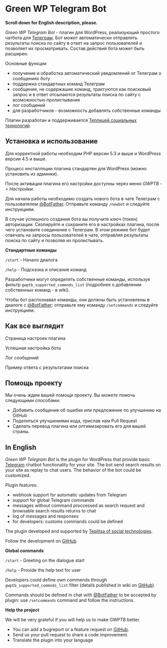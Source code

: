 # Green WP Telegram Bot

**Scroll down for English description, please.**

*Green WP Telegram Bot* - плагин для WordPress, реализующий простого чатбота для [Телеграм](https://telegram.org/). Бот может автоматически отправлять результаты поиска по сайту в ответ на запрос пользователей и позволяет их просматривать. Состав действий бота может быть расширен. 

Основные функции

* получение и обработка автоматический уведомлений от Телеграм о сообщениях боту
* поддержка стандартных команд Телеграм
* сообщения, не содержашие команд, трактуются как поисковый запрос и в ответ отсылаются результаты поиска по сайту с возможностью пролистывания
* лог сообщений
* для разработчиков - возможность добавлять собственные команды

Плагин разработан и поддерживается [Теплицей социальных технологий](https://te-st.ru/).

## Установка и использование ##

Для корректной работы необходим PHP версии 5.3 и выше и WordPress версии 4.5 и выше.

Процесс инсталляции плагина стандартен для WordPress (можно установить из админки).

После активации плагина его настройки доступны через меню _GWPTB -> Настройки_. 

Для начала работы необходимо создать нового бота в чате Телеграм с пользователем [@BotFather](https://telegram.me/botfather). Отправьте команду `/newbot` и следуйте инструкциям.

В случае успешного создания бота вы получите ключ (токен) авторизации. Скопируйте и сохраните его в настройках плагина, после чего установите соединение с Телеграм. В этом режиме бот будет отвечать на запросы пользователей в чате, отправляя результаты поиска по сайту и позволяя их пролистывать. 


**Стандартные команды**

`/start` - Начало диалога

`/help` - Подсказка и описание команд

Разработчики могут определять собственные команды, используя фильтр `gwptb_supported_commnds_list` (подробнее о добавлении собственных команд - в wiki).

Чтобы бот распознавал команды, они должны быть установлены в диалоге с [@BotFather](https://telegram.me/botfather): отправьте ему команду `/setcommands` и следуйте инструкциям. 


## Как все выглядит ##

Страница настроек плагина
![]()

Успешная настройка бота
![]()

Лог сообщений
![]()

Пример ответа с результатами поиска
![]()
 

## Помощь проекту ##

Мы очень ждем вашей помощи проекту. Вы можете помочь следующими способами:

* Добавить сообщение об ошибке или предложение по улучшению на GitHub
* Поделиться улучшениями кода, прислав нам Pull Request
* Сделать перевод плагина или оптимизировать его для вашей страны.


## In English ##

*Green WP Telegram Bot* is the plugin for WordPress that provide basic [Telegram](https://telegram.org/) chatbot functionality for your site. The bot send search results on your site as replay to chat users. The behavior of the bot could be customized.

Plugin features:

* webhook support for automatic updates from Telegram
* support for global Telegram commands
* messages without command proccessed as search request and browsable search results returns to chat
* log of messages and responses
* for developers: customs commands could be defined

The plugin developed and supported by [Teplitsa of social technologies](https://te-st.ru/).

Follow the development on [GitHub](https://github.com/Teplitsa/GWPTB)

**Global commands**

`/start` - Greeting on the dialogue start

`/help` - Provide the help text for user

Developers could define own commends through `gwptb_supported_commnds_list` filter (details published in wiki on  [GitHub](//github.com/Teplitsa/GWPTB)).

Commands should be defined in chat with [@BotFather](https://telegram.me/botfather) to be accepted by plugin: use `/setcommands` command and follow the instructions. 

**Help the project**

We will be very grateful if you will help us to make GWPTB better.

* You can add a bugreport or a feature request on [GitHub](https://github.com/Teplitsa/GWPTB/issues).
* Send us your pull request to share a code improvement.
* Translate the plugin into your language
